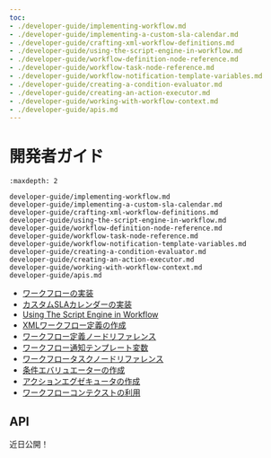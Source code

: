 ```yaml
---
toc:
- ./developer-guide/implementing-workflow.md
- ./developer-guide/implementing-a-custom-sla-calendar.md
- ./developer-guide/crafting-xml-workflow-definitions.md
- ./developer-guide/using-the-script-engine-in-workflow.md
- ./developer-guide/workflow-definition-node-reference.md
- ./developer-guide/workflow-task-node-reference.md
- ./developer-guide/workflow-notification-template-variables.md
- ./developer-guide/creating-a-condition-evaluator.md
- ./developer-guide/creating-an-action-executor.md
- ./developer-guide/working-with-workflow-context.md
- ./developer-guide/apis.md
---
```

# 開発者ガイド

```{toctree}
:maxdepth: 2

developer-guide/implementing-workflow.md
developer-guide/implementing-a-custom-sla-calendar.md
developer-guide/crafting-xml-workflow-definitions.md
developer-guide/using-the-script-engine-in-workflow.md
developer-guide/workflow-definition-node-reference.md
developer-guide/workflow-task-node-reference.md
developer-guide/workflow-notification-template-variables.md
developer-guide/creating-a-condition-evaluator.md
developer-guide/creating-an-action-executor.md
developer-guide/working-with-workflow-context.md
developer-guide/apis.md
```

- [ワークフローの実装](./developer-guide/implementing-workflow.md)
- [カスタムSLAカレンダーの実装](./developer-guide/implementing-a-custom-sla-calendar.md)
- [Using The Script Engine in Workflow](./developer-guide/using-the-script-engine-in-workflow.md)
- [XMLワークフロー定義の作成](./developer-guide/crafting-xml-workflow-definitions.md)
- [ワークフロー定義ノードリファレンス](./developer-guide/workflow-definition-node-reference.md)
- [ワークフロー通知テンプレート変数](./developer-guide/workflow-notification-template-variables.md)
- [ワークフロータスクノードリファレンス](./developer-guide/workflow-task-node-reference.md)
- [条件エバリュエーターの作成](./developer-guide/creating-a-condition-evaluator.md)
- [アクションエグゼキュータの作成](./developer-guide/creating-an-action-executor.md)
- [ワークフローコンテクストの利用](./developer-guide/working-with-workflow-context.md)

API
----

近日公開！
